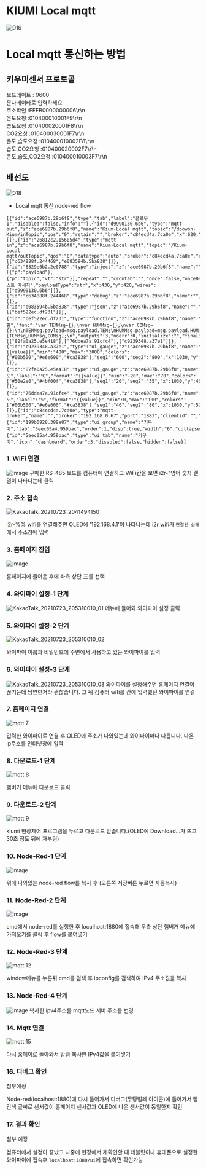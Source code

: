 # KIUMI Local mqtt 

![016](https://user-images.githubusercontent.com/83691399/124417807-f4639f80-dd94-11eb-9a02-b59e1b55a9aa.png)

# Local mqtt 통신하는 방법

## 키우미센서 프로토콜
>
보드레이트 : 9600   
문자데이타로 입력하세요   
주소확인 :FFFB0000000006\r\n   
온도요청 :010400010001F9\r\n   
습도요청 :010400020001F8\r\n   
CO2요청 :010400030001F7\r\n   
온도,습도요청 :010400010002F8\r\n   
습도,CO2요청 :010400020002F7\r\n   
온도,습도,CO2요청 :010400010003F7\r\n   

## 배선도
![018](https://user-images.githubusercontent.com/83691399/124417589-68517800-dd94-11eb-8e46-ad3d20f0020b.png)


* Local mqtt 통신 node-red flow 
```
[{"id":"ace6987b.29b6f8","type":"tab","label":"플로우 1","disabled":false,"info":""},{"id":"d9990130.6b6","type":"mqtt out","z":"ace6987b.29b6f8","name":"Kium-Local mqtt","topic":"/doowon-Kium/inTopic","qos":"0","retain":"","broker":"c84ecd4a.7ca0e","x":620,"y":420,"wires":[]},{"id":"26812c2.15605d4","type":"mqtt in","z":"ace6987b.29b6f8","name":"Kium-Local mqtt","topic":"/Kium-Local mqtt/outTopic","qos":"0","datatype":"auto","broker":"c84ecd4a.7ca0e","x":430,"y":480,"wires":[["c634888f.244468","e083594b.5ba838"]]},{"id":"8329e6b2.2e0788","type":"inject","z":"ace6987b.29b6f8","name":"","props":[{"p":"payload"},{"p":"topic","vt":"str"}],"repeat":"","crontab":"","once":false,"onceDelay":0.1,"topic":"","payload":"테스트 메세지","payloadType":"str","x":430,"y":420,"wires":[["d9990130.6b6"]]},{"id":"c634888f.244468","type":"debug","z":"ace6987b.29b6f8","name":"","active":true,"tosidebar":true,"console":false,"tostatus":false,"complete":"payload","targetType":"msg","statusVal":"","statusType":"auto","x":730,"y":480,"wires":[]},{"id":"e083594b.5ba838","type":"json","z":"ace6987b.29b6f8","name":"","property":"payload","action":"","pretty":false,"x":670,"y":540,"wires":[["bef522ec.df231"]]},{"id":"bef522ec.df231","type":"function","z":"ace6987b.29b6f8","name":"변환","func":"var TEMMsg={};\nvar HUMMsg={};\nvar COMsg={};\n\nTEMMsg.payload=msg.payload.TEM;\nHUMMsg.payload=msg.payload.HUM;\nCOMsg.payload=msg.payload.CO;\n\nreturn [TEMMsg,HUMMsg,COMsg];\n","outputs":3,"noerr":0,"initialize":"","finalize":"","x":810,"y":540,"wires":[["82fa0a25.e5e418"],["76ddea7a.91cfc4"],["c9239348.a37e1"]]},{"id":"c9239348.a37e1","type":"ui_gauge","z":"ace6987b.29b6f8","name":"","group":"199b0928.389a87","order":2,"width":"3","height":"3","gtype":"wave","title":"CO2","label":"ph","format":"{{value}}","min":"400","max":"3000","colors":["#00b500","#e6e600","#ca3838"],"seg1":"600","seg2":"800","x":1030,"y":580,"wires":[]},{"id":"82fa0a25.e5e418","type":"ui_gauge","z":"ace6987b.29b6f8","name":"","group":"199b0928.389a87","order":0,"width":"3","height":"3","gtype":"donut","title":"온도","label":"℃","format":"{{value}}","min":"-20","max":"70","colors":["#50e2e0","#4bf00f","#ca3838"],"seg1":"20","seg2":"35","x":1030,"y":460,"wires":[]},{"id":"76ddea7a.91cfc4","type":"ui_gauge","z":"ace6987b.29b6f8","name":"","group":"199b0928.389a87","order":1,"width":"3","height":"3","gtype":"wave","title":"습도","label":"%","format":"{{value}}","min":0,"max":"100","colors":["#00b500","#e6e600","#ca3838"],"seg1":"40","seg2":"80","x":1030,"y":520,"wires":[]},{"id":"c84ecd4a.7ca0e","type":"mqtt-broker","name":"","broker":"192.168.0.67","port":"1883","clientid":"","usetls":false,"compatmode":false,"keepalive":"60","cleansession":true,"birthTopic":"","birthQos":"0","birthPayload":"","closeTopic":"","closeQos":"0","closePayload":"","willTopic":"","willQos":"0","willPayload":""},{"id":"199b0928.389a87","type":"ui_group","name":"키우미","tab":"5eec05a4.959bac","order":1,"disp":true,"width":"6","collapse":false},{"id":"5eec05a4.959bac","type":"ui_tab","name":"키우미","icon":"dashboard","order":3,"disabled":false,"hidden":false}]
```
### 1. WiFi 연결
![image](https://user-images.githubusercontent.com/83691399/126777406-46c9ff77-3d1c-4bc0-aa98-ae60ed82e6ae.png)
구매한 RS-485 보드를 컴퓨터에 연결하고 WiFi칸을 보면 i2r-"영어 숫자 랜덤이 나타나는데 클릭
### 2. 주소 접속
![KakaoTalk_20210723_2041494150](https://user-images.githubusercontent.com/83691399/126777070-fc1cf060-c942-4574-a215-7b38ad262e33.jpg)

i2r-%% wifi를 연결해주면 OLED에 '192.168.4.1'이 나타나는데 i2r wifi가 `연결된 상태`에서 주소창에 입력
### 3. 홈페이지 진입
![image](https://user-images.githubusercontent.com/83691399/126778330-63100784-5e85-4be9-8489-14bb139bf9d1.png)

홈페이지에 들어온 후에 좌측 상단 三를 선택
### 4. 와이파이 설정-1 단계
![KakaoTalk_20210723_205310010_01](https://user-images.githubusercontent.com/83691399/126780079-07840cfc-1a93-4bbf-b13b-2e3110ca2b15.jpg)
메뉴에 들어와 와이파이 설정 클릭

### 5. 와이파이 설정-2 단계
![KakaoTalk_20210723_205310010_02](https://user-images.githubusercontent.com/83691399/126780123-add4d5f1-66d0-4bf1-bbca-1416d6a26fd2.jpg)

와이파이 이름과 비밀번호에 주변에서 사용하고 있는 와이파이를 입력
### 6. 와이파이 설정-3 단계
![KakaoTalk_20210723_205310010_03](https://user-images.githubusercontent.com/83691399/126780154-b60a4038-f13b-4ac4-8d3a-ca85a8699053.jpg)
와이파이를 설정해주면 홈페이지 연결이 끊기는데 당연한거라 괜찮습니다. 그 뒤 컴퓨터 wifi를 칸에 입력했던 와이파이를 연결

### 7. 홈페이지 연결
![mqtt 7](https://user-images.githubusercontent.com/37902752/126635748-43d8cf3c-4791-4c46-b373-00e1e3e9f9ac.JPG)

입력한 와이파이로 연결 후 OLED에 주소가 나와있는데 와이파이마다 다릅니다. 나온 ip주소를 인터넷창에 입력
### 8. 다운로드-1 단계
![mqtt 8](https://user-images.githubusercontent.com/37902752/126635751-f1cb5855-64db-4857-a95b-b76d84dd75fe.JPG)

햄버거 메뉴에 다운로드 클릭
### 9. 다운로드-2 단계
![mqtt 9](https://user-images.githubusercontent.com/37902752/126635753-97589095-b46e-4cb9-8efc-ccdb6e3f4194.JPG)

kiumi 현장제어 프로그램을 누르고 다운로드 받습니다.(OLED에 Download...가 뜨고 30초 정도 뒤에 재부팅)
### 10. Node-Red-1 단계
![image](https://user-images.githubusercontent.com/83691399/126778751-bfb16b20-a78f-47b4-bf53-8d92fb5c063e.png)

위에 나와있는 node-red flow를 복사 후 (오른쪽 저장버튼 누르면 자동복사)
### 11. Node-Red-2 단계
![image](https://user-images.githubusercontent.com/83691399/126778843-d36fe0c9-5653-439d-b990-a53972a81874.png)

cmd에서 node-red를 실행한 후 localhost:1880에 접속해 우측 상단 햄버거 메뉴에 가져오기를 클릭 후 flow를 붙여넣기 
### 12. Node-Red-3 단계
![mqtt 12](https://user-images.githubusercontent.com/37902752/126635758-08ac0a84-2297-4fc3-b40a-a2101f286073.JPG)

window메뉴를 누른뒤 cmd를 검색 후 ipconfig를 검색하여 IPv4 주소값을 복사
### 13. Node-Red-4 단계 
![image](https://user-images.githubusercontent.com/83691399/126779048-6c6dae19-4670-4cb1-98fa-f1338967e056.png)
복사한 ipv4주소를 mqtt노드 서버  주소를 변경
### 14. Mqtt 연결
![mqtt 15](https://user-images.githubusercontent.com/37902752/126635726-ce34f76a-63e1-4ee3-b1d9-d89c7e22f02c.JPG)

다시 홈페이로 돌아와서 방금 복사한  IPv4값을 붙여넣기
### 16. 디버그 확인
첨부예정

Node-red(localhost:1880)에 다시 들어가서 디버그(무당벌레 아이콘)에 들어가서 빨간색 글씨로 센서값이 홈페이지 센서값과 OLED에 나온 센서값이 동일한지 확인
### 17. 결과 확인
첨부 예정

컴퓨터에서 설정이 끝났고 나중에 현장에서 재확인할 때 테블릿이나 휴대폰으로 설정한 와이파이에 접속후 `localhost:1880/ui`에 접속하면 확인가능
